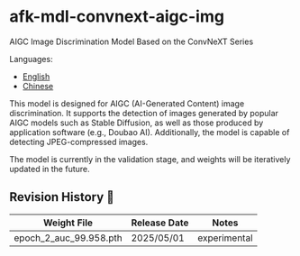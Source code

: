 # afk-mdl-convnext-aigc-img

AIGC Image Discrimination Model Based on the ConvNeXT Series

Languages:
- [English](README.md)
- [Chinese](README_zh.md)

This model is designed for AIGC (AI-Generated Content) image discrimination. It supports the detection of images generated by popular AIGC models such as Stable Diffusion, as well as those produced by application software (e.g., Doubao AI). Additionally, the model is capable of detecting JPEG-compressed images.

The model is currently in the validation stage, and weights will be iteratively updated in the future.

## Revision History :pencil:

| Weight File            | Release Date | Notes        |
| ---------------------- | ------------ | ------------ |
| epoch_2_auc_99.958.pth | 2025/05/01   | experimental |

